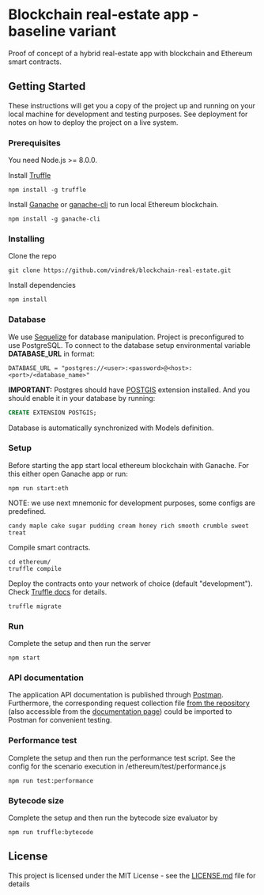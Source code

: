 # Blockchain real-estate app - baseline variant

Proof of concept of a hybrid real-estate app with blockchain and Ethereum smart contracts. 

## Getting Started

These instructions will get you a copy of the project up and running on your local machine for development and testing purposes. See deployment for notes on how to deploy the project on a live system.

### Prerequisites

You need Node.js >= 8.0.0.

Install [Truffle](http://truffleframework.com/)

```
npm install -g truffle
```

Install [Ganache](http://truffleframework.com/ganache/) or [ganache-cli](https://github.com/trufflesuite/ganache-cli) to run local Ethereum blockchain.

```
npm install -g ganache-cli
```

### Installing

Clone the repo

```
git clone https://github.com/vindrek/blockchain-real-estate.git
```

Install dependencies

```
npm install
```

### Database
We use [Sequelize](http://docs.sequelizejs.com/) for database manipulation.
Project is preconfigured to use PostgreSQL.
To connect to the database setup environmental variable **DATABASE_URL** in format:

```
DATABASE_URL = "postgres://<user>:<password>@<host>:<port>/<database_name>"
```

**IMPORTANT:** Postgres should have [POSTGIS](https://postgis.net/) extension installed.
And you should enable it in your database by running:

```sql
CREATE EXTENSION POSTGIS;
```

Database is automatically synchronized with Models definition.

### Setup

Before starting the app start local ethereum blockchain with Ganache. 
For this either open Ganache app or run:

```
npm run start:eth
```

NOTE: we use next mnemonic for development purposes, some configs are predefined.
```
candy maple cake sugar pudding cream honey rich smooth crumble sweet treat
```

Compile smart contracts.

```
cd ethereum/
truffle compile
```

Deploy the contracts onto your network of choice (default "development").
Check [Truffle docs](http://truffleframework.com/docs/) for details.

```
truffle migrate
```

### Run

Complete the setup and then run the server

```
npm start
```

### API documentation

The application API documentation is published through [Postman](https://documenter.getpostman.com/view/3736511/blockhain-real-estate-baseline/RW8Apod9). Furthermore, the corresponding request collection file [from the repository](https://github.com/vindrek/blockchain-real-estate/blob/master/Blockhain%20real%20estate-%20baseline.postman_collection.json) (also accessible from the [documentation page](https://documenter.getpostman.com/view/3736511/blockhain-real-estate-baseline/RW8Apod9)) could be imported to Postman for convenient testing.

### Performance test

Complete the setup and then run the performance test script. See the config for the scenario execution in /ethereum/test/performance.js
```
npm run test:performance
```

### Bytecode size

Complete the setup and then run the bytecode size evaluator by
```
npm run truffle:bytecode
```

## License

This project is licensed under the MIT License - see the [LICENSE.md](LICENSE.md) file for details



